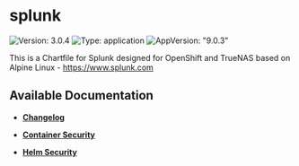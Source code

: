 # splunk

![Version: 3.0.4](https://img.shields.io/badge/Version-3.0.4-informational?style=flat-square) ![Type: application](https://img.shields.io/badge/Type-application-informational?style=flat-square) ![AppVersion: "9.0.3"](https://img.shields.io/badge/AppVersion-"9.0.3"-informational?style=flat-square)

This is a Chartfile for Splunk designed for OpenShift and TrueNAS based on Alpine Linux - https://www.splunk.com

## Available Documentation

- [**Changelog**](CHANGELOG)

- [**Container Security**](container-security)

- [**Helm Security**](helm-security)

